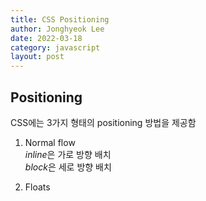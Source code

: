 ```yaml
---
title: CSS Positioning
author: Jonghyeok Lee
date: 2022-03-18
category: javascript
layout: post
---
```


## Positioning

CSS에는 3가지 형태의 positioning 방법을 제공함

1. Normal flow  
*inline*은 가로 방향 배치  
*block*은 세로 방향 배치 

2. Floats
